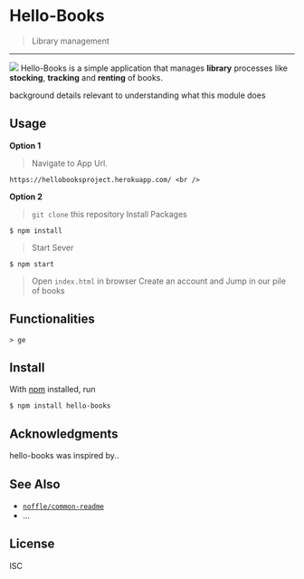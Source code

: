 # Hello-Books
> Library management
<hr>
<img src=https://img.shields.io/badge/Sniffed%20by-HoundCI-brightgreen.svg />
Hello-Books is a simple application that manages <b>library</b> processes like <b>stocking</b>, <b>tracking</b> and <b>renting</b> of books.



background details relevant to understanding what this module does

## Usage
<b>Option 1</b>
> Navigate to App Url.
```
https://hellobooksproject.herokuapp.com/ <br />
```
<b>Option 2</b>
> <code>git clone</code> this repository
> Install Packages
 ```
$ npm install
```
> Start Sever 
```
$ npm start
```
> Open ```index.html``` in browser
> Create an account and Jump in our pile of books

## Functionalities
> 
```
> ge
```


## Install

With [npm](https://npmjs.org/) installed, run

```
$ npm install hello-books
```

## Acknowledgments

hello-books was inspired by..

## See Also

- [`noffle/common-readme`](https://github.com/noffle/common-readme)
- ...

## License

ISC
  
